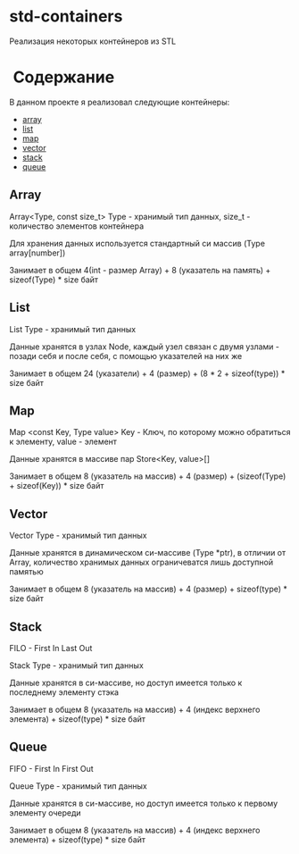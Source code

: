 # std-containers
Реализация некоторых контейнеров из STL

#  Содержание
В данном проекте я реализовал следующие контейнеры:
  * [array](#1)
  * [list](#2)
  * [map](#3)
  * [vector](#4)
  * [stack](#5)
  * [queue](#6)

<a name="1"></a>
## Array
 Array<Type, const size_t> Type - хранимый тип данных, size_t - количество элементов контейнера
 
 Для хранения данных используется стандартный си массив (Type array[number]) 
 
 Занимает в общем 4(int - размер Array) + 8 (указатель на память) + sizeof(Type) * size байт

<a name="2"></a>
## List
 List <Type> Type - хранимый тип данных
 
 Данные хранятся в узлах Node, каждый узел связан с двумя узлами - позади себя и после себя, с помощью указателей на них же
 
 Занимает в общем 24 (указатели) + 4 (размер) + (8 * 2 + sizeof(type)) * size байт
 
<a name="3"></a>
## Map
 Map <const Key, Type value> Key - Ключ, по которому можно обратиться к элементу, value - элемент
 
 Данные хранятся в массиве пар Store<Key, value>[]
 
 Занимает в общем 8 (указатель на массив) + 4 (размер) + (sizeof(Type) + sizeof(Key)) * size байт

<a name="4"></a>
## Vector
  Vector <Type> Type - хранимый тип данных
  
  Данные хранятся в динамическом си-массиве (Type *ptr), в отличии от Array, количество хранимых данных ограничеватся лишь доступной памятью
  
  Занимает в общем 8 (указатель на массив) + 4 (размер) + sizeof(type) * size байт
  
<a name="5"></a>
## Stack

 FILO - First In Last Out
 
 Stack<Type> Type - хранимый тип данных

 Данные хранятся в си-массиве, но доступ имеется только к последнему элементу стэка

Занимает в общем 8 (указатель на массив) + 4 (индекс верхнего элемента) + sizeof(type) * size байт


<a name="6"></a>
## Queue

FIFO - First In First Out

Queue <Type> Type - хранимый тип данных

Данные хранятся в си-массиве, но доступ имеется только к первому элементу очереди

Занимает в общем 8 (указатель на массив) + 4 (индекс верхнего элемента) + sizeof(type) * size байт


